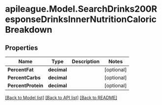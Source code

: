 # apileague.Model.SearchDrinks200ResponseDrinksInnerNutritionCaloricBreakdown

## Properties

Name | Type | Description | Notes
------------ | ------------- | ------------- | -------------
**PercentFat** | **decimal** |  | [optional] 
**PercentCarbs** | **decimal** |  | [optional] 
**PercentProtein** | **decimal** |  | [optional] 

[[Back to Model list]](../README.md#documentation-for-models) [[Back to API list]](../README.md#documentation-for-api-endpoints) [[Back to README]](../README.md)

